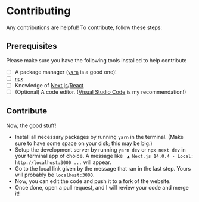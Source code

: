 # Contributing

Any contributions are helpful! To contribute, follow these steps:

## Prerequisites

Please make sure you have the following tools installed to help contribute

-  [ ] A package manager ([`yarn`](https://yarnpkg.com/) is a good one)!
-  [ ] [`npx`](https://www.npmjs.com/package/npx)
-  [ ] Knowledge of [Next.js](https://nextjs.org/)/[React](https://react.dev/)
-  [ ] (Optional) A code editor. ([Visual Studio Code](https://code.visualstudio.com/) is my recommendation!)

## Contribute

Now, the good stuff!

-  Install all necessary packages by running `yarn` in the terminal. (Make sure to have some space on your disk; this may be big.)
-  Setup the development server by running `yarn dev` or `npx next dev` in your terminal app of choice.
   A message like
   ` ▲ Next.js 14.0.4 - Local: http://localhost:3000 ...` will appear.
-  Go to the local link given by the message that ran in the last step. Yours will probably be `localhost:3000`.
-  Now, you can edit the code and push it to a fork of the website.
-  Once done, open a pull request, and I will review your code and merge it!
